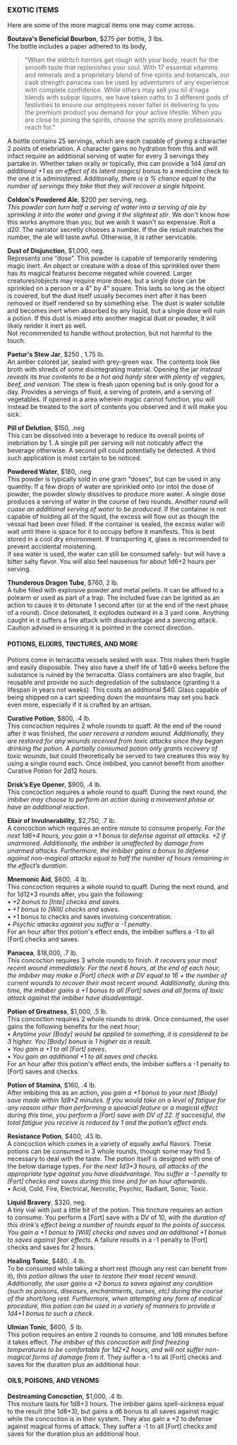 ### EXOTIC ITEMS
Here are some of the more magical items one may come across. 

**Boutava's Beneficial Bourbon**, $275 per bottle, 3 lbs.  
The bottle includes a paper adhered to its body, 
> "When the eldritch horrors get rough with your body, reach for the smooth taste that replenishes your soul. With 17 essential vitamins and minerals and a proprietary blend of fine spirits and botanicals, our cask strength panacea can be used by adventurers of any experience with complete confidence. While others may sell you oil d'naga blends with subpar liquors, we have taken oaths to 3 different gods of festivities to ensure our employees never falter in delivering to you the premium product you demand for your active lifestle. When you are close to joining the spirits, choose the spirits more professionals reach for."

A bottle contains 25 servings, which are each capable of giving a character 2 points of enebriation. A character gains no hydration from this and will infact require an additional serving of water for every 3 servings they partake in. Whether taken orally or topically, this can provide a 1d4 *(and an additional +1 as an effect of its latent magics)* bonus to a medicine check to the one it is administered. Additionally, *there is a % chance equal to the number of servings they take that they will recover a single hitpoint*.

**Coldon's Powdered Ale**, $200 per serving, neg.  
_This powder can turn half a serving of water into a serving of ale by sprinkling it into the water and giving it the slightest stir_. We don't know how this works anymore than you, but we wish it wasn't so expensive. Roll a d20. The narrator secretly chooses a number. If the die result matches the number, the ale will taste awful. Otherwise, it is rather servicable.

**Dust of Disjunction**, $1,000, neg.  
Represents one “dose”. This powder is capable of temporarily rendering magic inert. An object or creature with a dose of this sprinkled over them has its magical features become negated while covered. Larger creatures/objects may require more doses, but a single dose can be sprinkled on a person or a 4" by 4" square. This lasts so long as the object is covered, but the dust itself usually becomes inert after it has been removed or itself rendered so by something else. The dust is water soluble and becomes inert when absorbed by any liquid, but a single dose will ruin a potion.
If this dust is mixed into another magical dust or powder, it will likely render it inert as well.  
Not recommended to handle without protection, but not harmful to the touch.

**Paetur's Stew Jar**, $250 , 1.75 lb.  
An amber colored jar, sealed with grey-green wax. The contents look like broth with shreds of some disintegrating material. Opening the jar _instead reveals its true contents to be a hot and hardy stew with plenty of veggies, beef, and venison_. The stew is fresh upon opening but is only good for a day. Provides a servings of fluid, a serving of protein, and a serving of vegetables. If opened in a area wherein magic cannot function, you will instead be treated to the sort of contents you observed and it will make you sick.

**Pill of Delution**, $150, .neg  
This can be dissolved into a beverage to reduce its overall points of inebriation by 1. A single pill per serving will not noticably affect the beverage otherwise. A second pill could potentially be detected. A third such application is most certain to be noticed.

**Powdered Water**, $180, .neg  
This powder is typically sold in one gram "doses", but can be used in any quantity. If a few drops of water are sprinkled onto (or into) the dose of powder, the powder slowly dissolves to produce more water. A single dose produces a serving of water in the course of two rounds. _Another round will cuase an additional serving of water to be produced_. If the container is not capable of holding all of the liquid, the excess will flow out as though the vessal had been over filled. If the container is sealed, the excess water will wait until there is space for it to occupy before it manifests. This is best stored in a cool dry environment. If transporting it, glass is recommended to prevent accidental moistening.  
If sea water is used, the water can still be consumed safely- but will have a bitter salty flavor. You will also feel nauseous for about 1d6+2 hours per serving.

**Thunderous Dragon Tube**, $760, 2 lb.  
A tube filled with explosive powder and metal pellets. It can be affixed to a polearm or used as part of a trap. The included fuse can be ignited as an action to cause it to detonate 1 second after (or at the end of the next phase of a round). Once detonated, it explodes outward in a 3 yard cone. Anything caught in it suffers a fire attack with disadvantage and a piercing attack.  
Caution advised in ensuring it is pointed in the correct direction.

#### POTIONS, ELIXIRS, TINCTURES, AND MORE
Potions come in terracotta vessels sealed with wax. This makes them fragile and easily disposable. They also have a shelf life of 1d6+6 weeks before the substance is ruined by the terracotta. Glass containers are also fragile, but reusable and provide no such degredation of the substance (granting it a lifespan in years not weeks). This costs an additional $40. Glass capable of being shipped on a cart speeding down the mountains may set you back even more, especially if it is crafted by an artisan.

**Curative Potion**, $800, .4 lb.  
This concoction requires 2 whole rounds to quaff. At the end of the round after it was finished, _the user recovers a random wound. Additionally, they are restored for any wounds received from toxic attacks since they began drinking the potion. A partially consumed potion only grants recovery of toxic wounds_, but could theoretically be served to two creatures this way by using a single round each. 
Once imbibed, you cannot benefit from another Curative Potion for 2d12 hours.

**Drisk’s Eye Opener**, $900, .4 lb.  
This concoction requires a whole round to quaff.  During the next round, _the imbiber may choose to perform an action during a movement phase or have an additional reaction_.

**Elixir of Invulnerability**, $2,750, .7 lb.  
A concoction which requires an entire minute to consume properly. *For the next 1d6+4 hours, you gain a +1 bonus to defense against all attacks. +2 if unarmored. Additionally, the imbiber is unaffected by damage from unarmed attacks. Furthermore, the imbiber gains a bonus to defense against non-magical attacks equal to half the number of hours remaining in the effect’s duration*.

**Mnemonic Aid**, $600, .4 lb.  
This concoction requires a whole round to quaff.  During the next round, and for 1d12+3 rounds after, you gain the following:  
 • _+2 bonus to [Inte] checks and saves_.  
 • _+1 bonus to [Will] checks and saves_.  
 • +1 bonus to checks and saves involving concentration.  
 • _Psychic attacks against you suffer a -1 penalty_.  
For an hour after this potion's effect ends, the imbiber suffers a -1 to all [Fort] checks and saves.

**Panacea**, $18,000, .7 lb.  
This concoction requires 3 whole rounds to finish. _It recovers your most recent wound immediately. For the next 6 hours, at the end of each hour, the imbiber may make a [Fort] check with a DV equal to 16 + the number of current wounds to recover their most recent wound. Additionally, during this time, the imbiber gains a +1 bonus to all [Fort] saves and all forms of toxic attack against the imbiber have disadvantage_.

**Potion of Greatness**, $1,000, .5 lb.  
This concoction requires 2 whole rounds to drink. Once consumed, the user gains the following benefits for the next hour;  
    • _Anytime your [Body] would be applied to something, it is considered to be 3 higher. You [Body] bonus is 1 higher as a result_.  
    • _You gain a +1 to all [Fort] saves_.  
    • _You gain an additional +1 to all saves and checks_.  
For an hour after this potion's effect ends, the imbiber suffers a -1 penalty to [Fort] saves and checks.

**Potion of Stamina**, $160, .4 lb.  
After imbibing this as an action, _you gain a +1 bonus to your next [Body] save made within 1d8+2 minutes. If you would take on a level of fatigue for any reason other than performing a speacial feature or a magical effect during this time, you perform a [Fort] save with DV of 22. If successful, the total fatigue you receive is reduced by 1 and the potion’s effect ends_.  

**Resistance Potion**, $400, .45 lb.  
A concoction which comes in a variety of equally awful flavors. These potions can be consumed in 3 whole rounds, though some may find 5 necessary to deal with the taste. The potion itself is designed with one of the below damage types. _For the next 1d3+3 hours, all attacks of the appropriate type against you have disadvantage. You suffer a -1 penalty to [Fort] checks and saves during this time and for an hour afterwards_.  
  • Acid, Cold, Fire, Electrical, Necrotic, Psychic, Radiant, Sonic, Toxic.

**Liquid Bravery**, $320, neg.  
A tiny vial with just a little bit of the potion. This tincture requires an action to consume. You perform a [Fort] save with a DV of 10, _with the duration of this drink’s effect being a number of rounds equal to the points of success. You gain a +1 bonus to [Will] checks and saves and an additional +1 bonus to saves against fear effects_. A failure results in a -1 penalty to [Fort] checks and saves for 2 hours.

**Healing Tonic**, $480, .4 lb.  
To be consumed while taking a short rest (though any rest can benefit from it), _this potion allows the user to restore their most recent wound. Additionally, the user gains a +2 bonus to saves against any condition (such as poisons, diseases, enchantments, curses, etc) during the course of the short/long rest.
Furthermore, when attempting any form of medical procedure, this potion can be used in a variety of manners to provide a 1d4+1 bonus to such a check_.

**Ulmian Tonic**, $600, .5 lb.  
This potion requires an entire 2 rounds to consume, and 1d6 minutes before it takes effect. _The imbiber of this concoction will find freezing temperatures to be comfortable for 1d2+2 hours, and will not suffer non-magical forms of damage from it_. They suffer a -1 to all [Fort] checks and saves for the duration plus an additional hour.

#### OILS, POISONS, AND VENOMS

**Destreaming Concoction**, $1,000, .4 lb.  
This mixture lasts for 1d8+3 hours. The imbiber gains spell-sickness equal to the result (the 1d8+3), but gains a d6 bonus to all saves against magic while the concoction is in their system. They also gain a +2 to defense against magical forms of attack. They suffer a -1 to all [Fort] checks and saves for the duration plus an additional hour.
